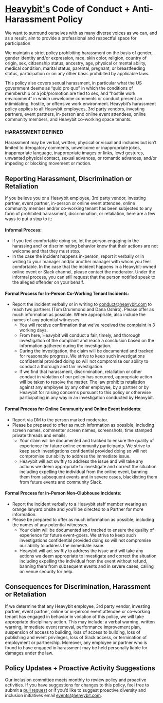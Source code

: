 # [Heavybit's](https://www.heavybit.com/) Code of Conduct + Anti-Harassment Policy

We want to surround ourselves with as many diverse voices as we can, and as a result, aim to provide a professional and respectful space for participation.

We maintain a strict policy prohibiting harassment on the basis of gender, gender identity and/or expression, race, skin color, religion, country of origin, sex, citizenship status, ancestry, age, physical or mental ability, medical condition, marital status, parental, pregnant, or breastfeeding status, participation or on any other basis prohibited by applicable laws.

This policy also covers sexual harassment, in particular what the US government deems as “quid pro quo” in which the conditions of membership or a job/promotion are tied to sex, and “hostile work environment” in which unwelcome comments or conduct present an intimidating, hostile, or offensive work environment. Heavybit’s harassment policy applies to all Heavybit employees, 3rd party vendors, investing partners, event partners, in-person and online event attendees, online community members, and Heavybit co-working space tenants.

### HARASSMENT DEFINED

Harassment may be verbal, written, physical or visual and includes but isn’t limited to derogatory comments, unwelcome or inappropriate jokes, inappropriate language, inappropriate images or links, lewd gestures, unwanted physical contact, sexual advances, or romantic advances, and/or impeding or blocking movement or motion.

## Reporting Harassment, Discrimination or Retaliation

If you believe you or a Heavybit employee, 3rd party vendor, investing partner, event partner, in-person or online event attendee, online community member and/or co-working tenant has been subjected to any form of prohibited harassment, discrimination, or retaliation, here are a few ways to put a stop to it:

#### Informal Process: 
- If you feel comfortable doing so, let the person engaging in the harassing and/ or discriminating behavior know that their actions are not welcome and that they must stop.
- In the case the incident happens in-person, report it verbally or in writing to your manager and/or another manager with whom you feel comfortable. In the case that the incident happens in a Heavybit-owned online event or Slack channel, please contact the moderator. Under the informal process, you can still request that the person notified speak to the alleged offender on your behalf.

#### Formal Process for In-Person Co-Working Tenant Incidents:
- Report the incident verbally or in writing to conduct@heavybit.com to reach two partners (Tom Drummond and Dana Oshiro). Please offer as much information as possible. Where appropriate, also include the names of any potential witnesses.
  - You will receive confirmation that we’ve received the complaint in 3 working days.
  - From here, Heavybit will conduct a fair, timely, and thorough investigation of the complaint and reach a conclusion based on the information gathered during the investigation.
  - During the investigation, the claim will be documented and tracked for reasonable progress. We strive to keep such investigations confidential provided doing so will not compromise our ability to conduct a thorough and fair investigation. 
  - If we find that harassment, discrimination, retaliation or other conduct in violation of our policy has occurred, appropriate action will be taken to resolve the matter. The law prohibits retaliation against any employee by any other employee, by a partner or by Heavybit for raising concerns pursuant to this policy or otherwise participating in any way in an investigation conducted by Heavybit.

#### Formal Process for Online Community and Online Event Incidents:
- Report via DM to the person marked moderator.
- Please be prepared to offer as much information as possible, including screen names, commenter screen names, screenshots, time stamped private threads and emails. 
  - Your claim will be documented and tracked to ensure the quality of experience for future online community participants. We strive to keep such investigations confidential provided doing so will not compromise our ability to address the immediate issue.
  - Heavybit will act swiftly to address the issue and will take any actions we deem appropriate to investigate and correct the situation including expelling the individual from the online event, banning them from subsequent events and in severe cases, blacklisting them from future events and community Slack. 


#### Formal Process for In-Person Non-Clubhouse Incidents:
- Report the incident verbally to a Heavybit staff member wearing an orange lanyard onsite and you’ll be directed to a Partner for more information. 
- Please be prepared to offer as much information as possible, including the names of any potential witnesses.
  - Your claim will be documented and tracked to ensure the quality of experience for future event-goers. We strive to keep such investigations confidential provided doing so will not compromise our ability to address the immediate issue.
  - Heavybit will act swiftly to address the issue and will take any actions we deem appropriate to investigate and correct the situation including expelling the individual from the event without refund, banning them from subsequent events and in severe cases, calling on venue security for help.

## Consequences for Discrimination, Harassment or Retaliation

If we determine that any Heavybit employee, 3rd party vendor, investing partner, event partner, online or in-person event attendee or co-working tenant has engaged in behavior in violation of this policy, we will take appropriate disciplinary action. This may include: a verbal warning, written warning, immediate event removal, performance improvement plan, suspension of access to building, loss of access to building, loss of publishing and event privileges, loss of Slack access, or termination of employment or partnership. Moreover, any employee or partner who is found to have engaged in harassment may be held personally liable for damages under the law.

## Policy Updates + Proactive Activity Suggestions

Our inclusion committee meets monthly to review policy and proactive activities. If you have suggestions for changes to this policy, feel free to submit a [pull request](https://github.com/heavybit/conduct) or if you’d like to suggest proactive diversity and inclusion initiatives email [events@heavybit.com](mailto:events@heavybit.com). 
